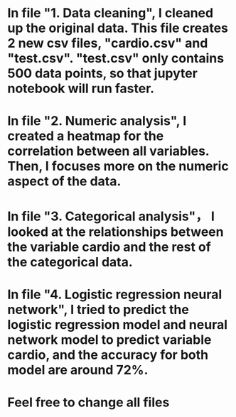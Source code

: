 # In file "1. Data cleaning", I cleaned up the original data. This file creates 2 new csv files, "cardio.csv" and "test.csv". "test.csv" only contains 500 data points, so that jupyter notebook will run faster. 
# In file "2. Numeric analysis", I created a heatmap for the correlation between all variables. Then, I focuses more on the numeric aspect of the data.
# In file "3. Categorical analysis"， I looked at the relationships between the variable cardio and the rest of the categorical data. 
# In file "4. Logistic regression neural network", I tried to predict the logistic regression model and neural network model to predict variable cardio, and the accuracy for both model are around 72%.
# Feel free to change all files
